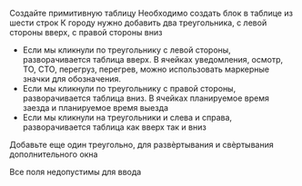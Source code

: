 Создайте примитивную таблицу
Необходимо создать блок в таблице из шести строк 
К городу нужно добавить два треугольника, с левой стороны вверх, с правой стороны вниз


- Если мы кликнули по треугольнику с левой стороны, разворачивается таблица вверх. В ячейках уведомления, осмотр, ТО, СТО, перегруз, 
перегрев, можно использовать маркерные значки для обозначения. 
- Если мы кликнули по треугольнику с правой стороны, разворачивается таблица вниз. В ячейках планируемое время заезда и планируемое время 
выезда 
- Если мы кликнули на треугольники и слева и справа, разворачивается таблица как вверх так и вниз


Добавьте еще один треугольно, для развѐртывания и свѐртывания дополнительного окна



Все поля недопустимы для ввода 